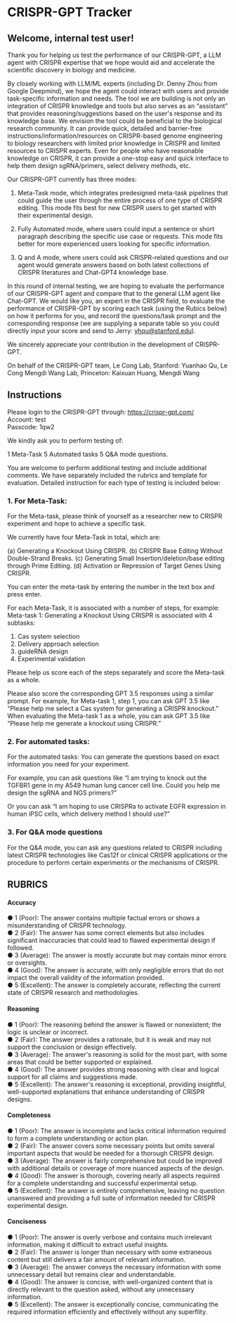 # CRISPR-GPT Tracker

## Welcome, internal test user!

Thank you for helping us test the performance of our CRISPR-GPT, a LLM agent with CRISPR expertise that we hope would aid and accelerate the scientific discovery in biology and medicine. 

By closely working with LLM/ML experts (including Dr. Denny Zhou from Google Deepmind), we hope the agent could interact with users and provide task-specific information and needs. The tool we are building is not only an integration of CRISPR knowledge and tools but also serves as an “assistant” that provides reasoning/suggestions based on the user's response and its knowledge base. We envision the tool could be beneficial to the biological research community. It can provide quick, detailed and barrier-free instructions/information/resources on CRISPR-based genome engineering to biology researchers with limited prior knowledge in CRISPR and limited resources to CRISPR experts. Even for people who have reasonable knowledge on CRISPR, it can provide a one-stop easy and quick interface to help them design sgRNA/primers, select delivery methods, etc.

Our CRISPR-GPT currently has three modes: 

1. Meta-Task mode, which integrates predesigned meta-task pipelines that could guide the user through the entire process of one type of CRISPR editing. This mode fits best for new CRISPR users to get started with their experimental design.

2. Fully Automated mode, where users could input a sentence or short paragraph describing the specific use case or requests. This mode fits better for more experienced users looking for specific information.

3. Q and A mode, where users could ask CRISPR-related questions and our agent would generate answers based on both latest collections of CRISPR literatures and Chat-GPT4 knowledge base.

In this round of internal testing, we are hoping to evaluate the performance of our CRISPR-GPT agent and compare that to the general LLM agent like Chat-GPT. We would like you, an expert in the CRISPR field, to evaluate the performance of CRISPR-GPT by scoring each task (using the Rubics below) on how it performs for you, and record the questions/task prompt and the corresponding response (we are supplying a separate table so you could directly input your score and send to Jerry: yhqu@stanford.edu).

We sincerely appreciate your contribution in the development of CRISPR-GPT.

On behalf of the CRISPR-GPT team, 
Le Cong Lab, Stanford: Yuanhao Qu, Le Cong
Mengdi Wang Lab, Princeton: Kaixuan Huang, Mengdi Wang


## Instructions

Please login to the CRISPR-GPT through: https://crispr-gpt.com/ \
Account: test \
Passcode: 1qw2

We kindly ask you to perform testing of:

1 Meta-Task
5 Automated tasks
5 Q&A mode questions.

You are welcome to perform additional testing and include additional comments. We have separately included the rubrics and template for evaluation. Detailed instruction for each type of testing is included below:


### 1.	For Meta-Task:

For the Meta-task, please think of yourself as a researcher new to CRISPR experiment and hope to achieve a specific task.

We currently have four Meta-Task in total, which are:

(a)	Generating a Knockout Using CRISPR.
(b)	CRISPR Base Editing Without Double-Strand Breaks.
(c)	Generating Small Insertion/deletion/base editing through Prime Editing.
(d)	Activation or Repression of Target Genes Using CRISPR.

You can enter the meta-task by entering the number in the text box and press enter.

For each Meta-Task, it is associated with a number of steps, for example: Meta-task 1: Generating a Knockout Using CRISPR is associated with 4 subtasks:

1.	Cas system selection
2.	Delivery approach selection
3.	guideRNA design
4.	Experimental validation

Please help us score each of the steps separately and score the Meta-task as a whole.

Please also score the corresponding GPT 3.5 responses using a similar prompt. For example, for Meta-task 1, step 1, you can ask GPT 3.5 like “Please help me select a Cas system for generating a CRISPR knockout.” When evaluating the Meta-task 1 as a whole, you can ask GPT 3.5 like “Please help me generate a knockout using CRISPR.”

### 2.	For automated tasks:

For the automated tasks: You can generate the questions based on exact information you need for your experiment.

For example, you can ask questions like “I am trying to knock out the TGFBR1 gene in my A549 human lung cancer cell line. Could you help me design the sgRNA and NGS primers?”

Or you can ask “I am hoping to use CRISPRa to activate EGFR expression in human iPSC cells, which delivery method I should use?”


### 3.	For Q&A mode questions

For the Q&A mode, you can ask any questions related to CRISPR including latest CRISPR technologies like Cas12f or clinical CRISPR applications or the procedure to perform certain experiments or the mechanisms of CRISPR. 




## RUBRICS
#### Accuracy
●	1 (Poor): The answer contains multiple factual errors or shows a misunderstanding of CRISPR technology. \
●	2 (Fair): The answer has some correct elements but also includes significant inaccuracies that could lead to flawed experimental design if followed. \
●	3 (Average): The answer is mostly accurate but may contain minor errors or oversights. \
●	4 (Good): The answer is accurate, with only negligible errors that do not impact the overall validity of the information provided. \
●	5 (Excellent): The answer is completely accurate, reflecting the current state of CRISPR research and methodologies.
#### Reasoning
●	1 (Poor): The reasoning behind the answer is flawed or nonexistent; the logic is unclear or incorrect. \
●	2 (Fair): The answer provides a rationale, but it is weak and may not support the conclusion or design effectively. \
●	3 (Average): The answer's reasoning is solid for the most part, with some areas that could be better supported or explained. \
●	4 (Good): The answer provides strong reasoning with clear and logical support for all claims and suggestions made. \
●	5 (Excellent): The answer's reasoning is exceptional, providing insightful, well-supported explanations that enhance understanding of CRISPR designs.
#### Completeness
●	1 (Poor): The answer is incomplete and lacks critical information required to form a complete understanding or action plan.\
●	2 (Fair): The answer covers some necessary points but omits several important aspects that would be needed for a thorough CRISPR design.\
●	3 (Average): The answer is fairly comprehensive but could be improved with additional details or coverage of more nuanced aspects of the design.\
●	4 (Good): The answer is thorough, covering nearly all aspects required for a complete understanding and successful experimental setup.\
●	5 (Excellent): The answer is entirely comprehensive, leaving no question unanswered and providing a full suite of information needed for CRISPR experimental design.
#### Conciseness
●	1 (Poor): The answer is overly verbose and contains much irrelevant information, making it difficult to extract useful insights.\
●	2 (Fair): The answer is longer than necessary with some extraneous content but still delivers a fair amount of relevant information.\
●	3 (Average): The answer conveys the necessary information with some unnecessary detail but remains clear and understandable.\
●	4 (Good): The answer is concise, with well-organized content that is directly relevant to the question asked, without any unnecessary information.\
●	5 (Excellent): The answer is exceptionally concise, communicating the required information efficiently and effectively without any superflity.

